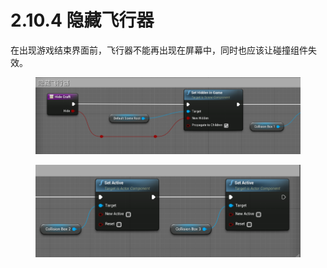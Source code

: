 # 2.10.4 隐藏飞行器

在出现游戏结束界面前，飞行器不能再出现在屏幕中，同时也应该让碰撞组件失效。

<figure><img src="../../.gitbook/assets/image (350).png" alt=""><figcaption></figcaption></figure>

<figure><img src="../../.gitbook/assets/image (348).png" alt=""><figcaption></figcaption></figure>
